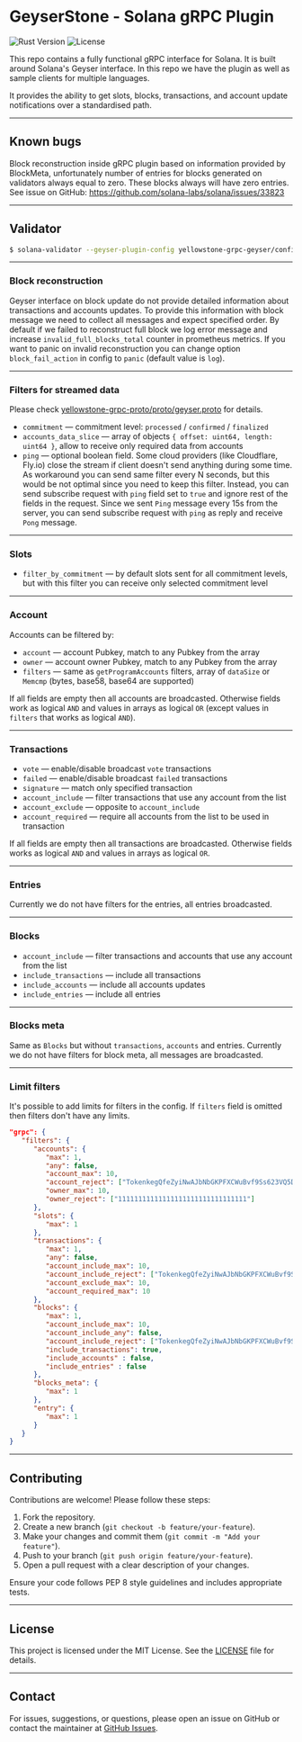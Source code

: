 # GeyserStone - Solana gRPC Plugin 

![Rust Version](https://img.shields.io/badge/rust-1.8.4%2B-blue)
![License](https://img.shields.io/badge/license-MIT-green)

This repo contains a fully functional gRPC interface for Solana. It is built around Solana's Geyser interface. In this repo we have the plugin as well as sample clients for multiple languages.

It provides the ability to get slots, blocks, transactions, and account update notifications over a standardised path.

* * *

## Known bugs

Block reconstruction inside gRPC plugin based on information provided by BlockMeta, unfortunately number of entries for blocks generated on validators always equal to zero. These blocks always will have zero entries. See issue on GitHub: https://github.com/solana-labs/solana/issues/33823

* * *

## Validator

```bash
$ solana-validator --geyser-plugin-config yellowstone-grpc-geyser/config.json
```

* * *

### Block reconstruction

Geyser interface on block update do not provide detailed information about transactions and accounts updates. To provide this information with block message we need to collect all messages and expect specified order. By default if we failed to reconstruct full block we log error message and increase `invalid_full_blocks_total` counter in prometheus metrics. If you want to panic on invalid reconstruction you can change option `block_fail_action` in config to `panic` (default value is `log`).

* * *

### Filters for streamed data

Please check [yellowstone-grpc-proto/proto/geyser.proto](yellowstone-grpc-proto/proto/geyser.proto) for details.

- `commitment` — commitment level: `processed` / `confirmed` / `finalized`
- `accounts_data_slice` — array of objects `{ offset: uint64, length: uint64 }`, allow to receive only required data from accounts
- `ping` — optional boolean field. Some cloud providers (like Cloudflare, Fly.io) close the stream if client doesn't send anything during some time. As workaround you can send same filter every N seconds, but this would be not optimal since you need to keep this filter. Instead, you can send subscribe request with `ping` field set to `true` and ignore rest of the fields in the request. Since we sent `Ping` message every 15s from the server, you can send subscribe request with `ping` as reply and receive `Pong` message.

* * *

### Slots

- `filter_by_commitment` — by default slots sent for all commitment levels, but with this filter you can receive only selected commitment level

* * *

### Account

Accounts can be filtered by:

- `account` — account Pubkey, match to any Pubkey from the array
- `owner` — account owner Pubkey, match to any Pubkey from the array
- `filters` — same as `getProgramAccounts` filters, array of `dataSize` or `Memcmp` (bytes, base58, base64 are supported)

If all fields are empty then all accounts are broadcasted. Otherwise fields work as logical `AND` and values in arrays as logical `OR` (except values in `filters` that works as logical `AND`).

* * *

### Transactions

- `vote` — enable/disable broadcast `vote` transactions
- `failed` — enable/disable broadcast `failed` transactions
- `signature` — match only specified transaction
- `account_include` — filter transactions that use any account from the list
- `account_exclude` — opposite to `account_include`
- `account_required` — require all accounts from the list to be used in transaction

If all fields are empty then all transactions are broadcasted. Otherwise fields works as logical `AND` and values in arrays as logical `OR`.

* * *

### Entries

Currently we do not have filters for the entries, all entries broadcasted.

* * *

### Blocks

- `account_include` — filter transactions and accounts that use any account from the list
- `include_transactions` — include all transactions
- `include_accounts` — include all accounts updates
- `include_entries` — include all entries

* * *

### Blocks meta

Same as `Blocks` but without `transactions`, `accounts` and entries. Currently we do not have filters for block meta, all messages are broadcasted.

* * *

### Limit filters

It's possible to add limits for filters in the config. If `filters` field is omitted then filters don't have any limits.

```json
"grpc": {
   "filters": {
      "accounts": {
         "max": 1,
         "any": false,
         "account_max": 10,
         "account_reject": ["TokenkegQfeZyiNwAJbNbGKPFXCWuBvf9Ss623VQ5DA"],
         "owner_max": 10,
         "owner_reject": ["11111111111111111111111111111111"]
      },
      "slots": {
         "max": 1
      },
      "transactions": {
         "max": 1,
         "any": false,
         "account_include_max": 10,
         "account_include_reject": ["TokenkegQfeZyiNwAJbNbGKPFXCWuBvf9Ss623VQ5DA"],
         "account_exclude_max": 10,
         "account_required_max": 10
      },
      "blocks": {
         "max": 1,
         "account_include_max": 10,
         "account_include_any": false,
         "account_include_reject": ["TokenkegQfeZyiNwAJbNbGKPFXCWuBvf9Ss623VQ5DA"],
         "include_transactions": true,
         "include_accounts" : false,
         "include_entries" : false
      },
      "blocks_meta": {
         "max": 1
      },
      "entry": {
         "max": 1
      }
   }
}
```

* * *

## Contributing

Contributions are welcome! Please follow these steps:

1. Fork the repository.
2. Create a new branch (`git checkout -b feature/your-feature`).
3. Make your changes and commit them (`git commit -m "Add your feature"`).
4. Push to your branch (`git push origin feature/your-feature`).
5. Open a pull request with a clear description of your changes.

Ensure your code follows PEP 8 style guidelines and includes appropriate tests.

* * *

## License

This project is licensed under the MIT License. See the [LICENSE](LICENSE) file for details.

* * *

## Contact

For issues, suggestions, or questions, please open an issue on GitHub or contact the maintainer at [GitHub Issues](https://github.com/neoslab/geyserstone/issues).